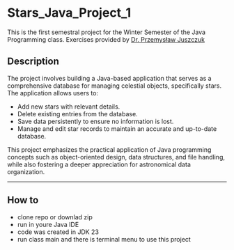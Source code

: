 # Stars_Java_Project_1
This is the first semestral project for the Winter Semester of the Java Programming class. Exercises provided by [Dr. Przemysław Juszczuk](http://www.pjuszczuk.pl/info/)

## Description
The project involves building a Java-based application that serves as a comprehensive database for managing celestial objects, specifically stars. The application allows users to:

- Add new stars with relevant details.
- Delete existing entries from the database.
- Save data persistently to ensure no information is lost.
- Manage and edit star records to maintain an accurate and up-to-date database.
  
This project emphasizes the practical application of Java programming concepts such as object-oriented design, data structures, and file handling, while also fostering a deeper appreciation for astronomical data organization.

---
## How to

- clone repo or downlad zip
- run in youre Java IDE
- code was created in JDK 23
- run class main and there is terminal menu to use this project
